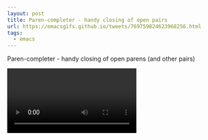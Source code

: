 ```yaml
---
layout: post
title: Paren-completer - handy closing of open pairs
url: https://emacsgifs.github.io/tweets/769759824623968256.html
tags:
  - emacs
---
```


Paren-completer - handy closing of open parens (and other pairs)

<video controls autoplay>
  <source src="/public/videos/769759824623968256.mp4" type="video/mp4">
    Sorry your browser does not support the video tag, maybe time to upgrade?
</video>
